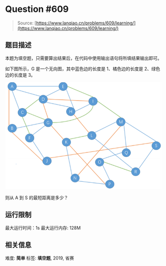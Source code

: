 # Question #609

> Source: [https://www.lanqiao.cn/problems/609/learning/](https://www.lanqiao.cn/problems/609/learning/)

## 题目描述

本题为填空题，只需要算出结果后，在代码中使用输出语句将所填结果输出即可。

如下图所示，G 是一个无向图，其中蓝色边的长度是 1、橘色边的长度是 2、绿色边的长度是 3。

![Map](/Q600%2B/Image/Q609-P1)

则从 A 到 S 的最短距离是多少？

## 运行限制

最大运行时间：1s
最大运行内存: 128M

## 相关信息

难度: **简单**
标签: **填空题**, 2019, 省赛